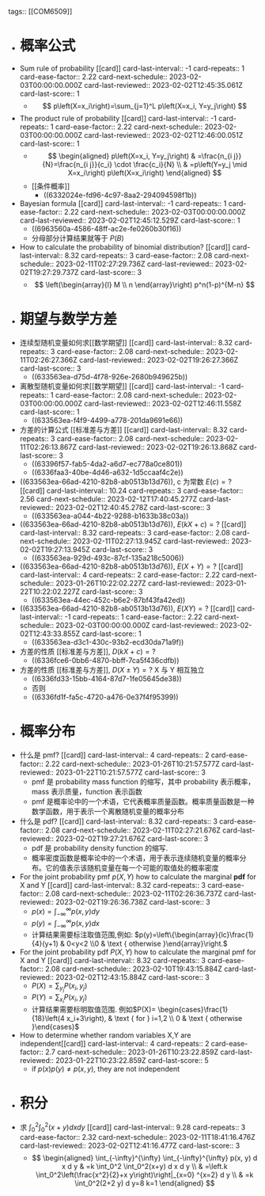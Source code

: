 tags:: [[COM6509]]

- # 概率公式
- Sum rule of probability [[card]]
  card-last-interval:: -1
  card-repeats:: 1
  card-ease-factor:: 2.22
  card-next-schedule:: 2023-02-03T00:00:00.000Z
  card-last-reviewed:: 2023-02-02T12:45:35.061Z
  card-last-score:: 1
	- $$
	  p\left(X=x_i\right)=\sum_{j=1}^L p\left(X=x_i, Y=y_j\right)
	  $$
- The product rule of probability [[card]]
  card-last-interval:: -1
  card-repeats:: 1
  card-ease-factor:: 2.22
  card-next-schedule:: 2023-02-03T00:00:00.000Z
  card-last-reviewed:: 2023-02-02T12:46:00.051Z
  card-last-score:: 1
	- $$
	  \begin{aligned}
	  p\left(X=x_i, Y=y_j\right) & =\frac{n_{i j}}{N}=\frac{n_{i j}}{c_i} \cdot \frac{c_i}{N} \\
	  & =p\left(Y=y_j \mid X=x_i\right) p\left(X=x_i\right)
	  \end{aligned}
	  $$
	- [[条件概率]]
		- ((6332024e-fd96-4c97-8aa2-294094598f1b))
- Bayesian formula [[card]]
  card-last-interval:: -1
  card-repeats:: 1
  card-ease-factor:: 2.22
  card-next-schedule:: 2023-02-03T00:00:00.000Z
  card-last-reviewed:: 2023-02-02T12:45:12.529Z
  card-last-score:: 1
	- ((6963560a-4586-48ff-ac2e-fe0260b30f16))
	- 分母部分计算结果就等于 $P(B)$
- How to calculate the probability of binomial distribution? [[card]]
  card-last-interval:: 8.32
  card-repeats:: 3
  card-ease-factor:: 2.08
  card-next-schedule:: 2023-02-11T02:27:29.736Z
  card-last-reviewed:: 2023-02-02T19:27:29.737Z
  card-last-score:: 3
	- $$
	  \left(\begin{array}{l}
	  M \\ n
	  \end{array}\right) p^n(1-p)^{M-n}
	  $$
- # 期望与数学方差
- 连续型随机变量如何求[[数学期望]] [[card]]
  card-last-interval:: 8.32
  card-repeats:: 3
  card-ease-factor:: 2.08
  card-next-schedule:: 2023-02-11T02:26:27.366Z
  card-last-reviewed:: 2023-02-02T19:26:27.366Z
  card-last-score:: 3
	- ((633563ea-d75d-4f78-926e-2680b949625b))
- 离散型随机变量如何求[[数学期望]] [[card]]
  card-last-interval:: -1
  card-repeats:: 1
  card-ease-factor:: 2.08
  card-next-schedule:: 2023-02-03T00:00:00.000Z
  card-last-reviewed:: 2023-02-02T12:46:11.558Z
  card-last-score:: 1
	- ((633563ea-f4f9-4499-a778-201da9691e66))
- 方差的计算公式 [[标准差与方差]] [[card]]
  card-last-interval:: 8.32
  card-repeats:: 3
  card-ease-factor:: 2.08
  card-next-schedule:: 2023-02-11T02:26:13.867Z
  card-last-reviewed:: 2023-02-02T19:26:13.868Z
  card-last-score:: 3
	- ((63396f57-fab5-4da2-a6d7-ec778a0ce801))
	- ((6336faa3-40be-4d46-a632-1d5ccaaf4c2e))
- ((633563ea-66ad-4210-82b8-ab0513b13d76)), c 为常数 $E(c)=?$ [[card]]
  card-last-interval:: 10.24
  card-repeats:: 3
  card-ease-factor:: 2.56
  card-next-schedule:: 2023-02-12T17:40:45.277Z
  card-last-reviewed:: 2023-02-02T12:40:45.278Z
  card-last-score:: 3
	- ((633563ea-a044-4b22-9288-b1633b38c03a))
- ((633563ea-66ad-4210-82b8-ab0513b13d76)), $E(kX+c)=?$ [[card]]
  card-last-interval:: 8.32
  card-repeats:: 3
  card-ease-factor:: 2.08
  card-next-schedule:: 2023-02-11T02:27:13.945Z
  card-last-reviewed:: 2023-02-02T19:27:13.945Z
  card-last-score:: 3
	- ((633563ea-929d-493c-87cf-135a218c5006))
- ((633563ea-66ad-4210-82b8-ab0513b13d76)), $E(X+Y)=?$ [[card]]
  card-last-interval:: 4
  card-repeats:: 2
  card-ease-factor:: 2.22
  card-next-schedule:: 2023-01-26T10:22:02.227Z
  card-last-reviewed:: 2023-01-22T10:22:02.227Z
  card-last-score:: 3
	- ((633563ea-44ec-452c-b6e2-87bf43fa42ed))
- ((633563ea-66ad-4210-82b8-ab0513b13d76)), $E(XY)=?$ [[card]]
  card-last-interval:: -1
  card-repeats:: 1
  card-ease-factor:: 2.22
  card-next-schedule:: 2023-02-03T00:00:00.000Z
  card-last-reviewed:: 2023-02-02T12:43:33.855Z
  card-last-score:: 1
	- ((633563ea-d3c1-430c-93b2-ecd30da71a9f))
- 方差的性质 [[标准差与方差]], $D(kX+c)= ?$
	- ((6336fce6-0bb6-4870-bbff-7ca5f436cdfb))
- 方差的性质 [[标准差与方差]], $D(X \pm Y) = ?$ X 与 Y 相互独立
	- ((6336fd33-15bb-4164-87d7-1fe05645de38))
	- 否则
	- ((6336fd1f-fa5c-4720-a476-0e37f4f95399))
- # 概率分布
- 什么是 pmf? [[card]]
  card-last-interval:: 4
  card-repeats:: 2
  card-ease-factor:: 2.22
  card-next-schedule:: 2023-01-26T10:21:57.577Z
  card-last-reviewed:: 2023-01-22T10:21:57.577Z
  card-last-score:: 3
	- pmf 是 probability mass function 的缩写，其中 probability 表示概率，mass 表示质量，function 表示函数
	- pmf 是概率论中的一个术语，它代表概率质量函数。概率质量函数是一种数学函数，用于表示一个离散随机变量的概率分布
- 什么是 pdf? [[card]]
  card-last-interval:: 8.32
  card-repeats:: 3
  card-ease-factor:: 2.08
  card-next-schedule:: 2023-02-11T02:27:21.676Z
  card-last-reviewed:: 2023-02-02T19:27:21.676Z
  card-last-score:: 3
	- pdf 是 probability density function 的缩写.
	- 概率密度函数是概率论中的一个术语，用于表示连续随机变量的概率分布。它的值表示该随机变量在每一个可能的取值处的概率密度
- For the joint probability pmf $p(X,Y)$ how to calculate the marginal **pdf** for X and Y [[card]]
  card-last-interval:: 8.32
  card-repeats:: 3
  card-ease-factor:: 2.08
  card-next-schedule:: 2023-02-11T02:26:36.737Z
  card-last-reviewed:: 2023-02-02T19:26:36.738Z
  card-last-score:: 3
	- $p(x)=\int_{-\infty}^{\infty} p(x, y) d y$
	- $p(y)=\int_{-\infty}^{\infty} p(x, y) dx$
	- 计算结果需要标注取值范围,例如:  $p(y)=\left\{\begin{array}{lc}\frac{1}{4}(y+1) & 0<y<2 \\0 & \text { otherwise }\end{array}\right.$
- For the joint probability pdf $P(X,Y)$ how to calculate the marginal pmf  for X and Y [[card]]
  card-last-interval:: 8.32
  card-repeats:: 3
  card-ease-factor:: 2.08
  card-next-schedule:: 2023-02-10T19:43:15.884Z
  card-last-reviewed:: 2023-02-02T12:43:15.884Z
  card-last-score:: 3
	- $P(X)=\sum_{y_j} P\left(x_i, y_j\right)$
	- $P(Y)=\sum_{x_i} P\left(x_i, y_j\right)$
	- 计算结果需要标明取值范围. 例如$P(X)= \begin{cases}\frac{1}{18}\left(4 x_i+3\right), & \text { for } i=1,2 \\ 0 & \text { otherwise }\end{cases}$
- How to determine whether random variables X,Y are independent[[card]]
  card-last-interval:: 4
  card-repeats:: 2
  card-ease-factor:: 2.7
  card-next-schedule:: 2023-01-26T10:23:22.859Z
  card-last-reviewed:: 2023-01-22T10:23:22.859Z
  card-last-score:: 5
	- if $p(x) p(y) \neq p(x, y)$, they are not independent
- # 积分
- 求 $\int_0^2 \int_0^2(x+y) dxdy$ [[card]]
  card-last-interval:: 9.28
  card-repeats:: 3
  card-ease-factor:: 2.32
  card-next-schedule:: 2023-02-11T18:41:16.476Z
  card-last-reviewed:: 2023-02-02T12:41:16.477Z
  card-last-score:: 3
	- $$
	  \begin{aligned}
	  \int_{-\infty}^{\infty} \int_{-\infty}^{\infty} p(x, y) d x d y & =k \int_0^2 \int_0^2(x+y) d x d y \\
	  & =\left.k \int_0^2\left(\frac{x^2}{2}+x y\right)\right|_{x=0} ^{x=2} d y \\
	  & =k \int_0^2(2+2 y) d y=8 k=1
	  \end{aligned}
	  $$